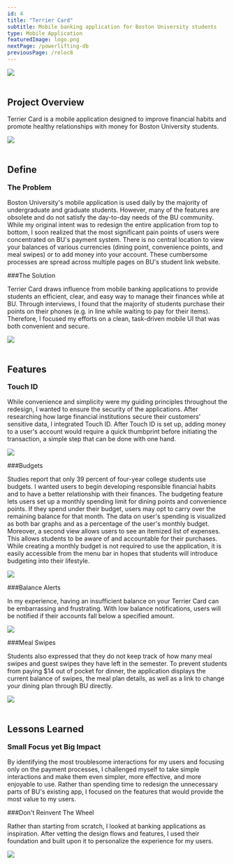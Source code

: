 ```yaml
---
id: 4
title: "Terrier Card"
subtitle: Mobile banking application for Boston University students 
type: Mobile Application
featuredImage: logo.png
nextPage: /powerlifting-db
previousPage: /reloc8
---
```


<style>

    .h2 {
        margin-top: 0;
    }
    
    .doubleHeader {
        margin-top: 0.5rem;
        margin-bottom: 1rem;
    }

    .afterImg {
        margin-top: 3rem
    }

</style>
<img src="./terriercard.png">
<h2 class="h2 afterImg">Project Overview</h2>
<p class="body">Terrier Card is a mobile application designed to improve financial habits and promote healthy relationships with money for Boston University students.</p>

<img src="./login.png">
<h2 class="afterImg">Define</h2>
<h3 class="doubleHeader">The Problem</h3>
<p class="body">Boston University's mobile application is used daily by the majority of undergraduate and graduate students. However, many of the features are obsolete and do not satisfy the day-to-day needs of the BU community. While my original intent was to redesign the entire application from top to bottom, I soon realized that the most significant pain points of users were concentrated on BU's payment system. There is no central location to view your balances of various currencies (dining point, convenience points, and meal swipes) or to add money into your account. These cumbersome processes are spread across multiple pages on BU's student link website.</p>


###The Solution
<p class="body">Terrier Card draws influence from mobile banking applications to provide students an efficient, clear, and easy way to manage their finances while at BU. Through interviews, I found that the majority of students purchase their points on their phones (e.g. in line while waiting to pay for their items). Therefore, I focused my efforts on a clean, task-driven mobile UI that was both convenient and secure.</p>

<img src="./purchase.png">

<h2 class="afterImg">Features</h2>

<h3 class="doubleHeader">Touch ID</h3>

<p class="body">While convenience and simplicity were my guiding principles throughout the redesign, I wanted to ensure the security of the applications. After researching how large financial institutions secure their customers' sensitive data, I integrated Touch ID. After Touch ID is set up, adding money to a user's account would require a quick thumbprint before initiating the transaction, a simple step that can be done with one hand.</p>

<img src="./touchid.png">

###Budgets
<p class="body">Studies report that only 39 percent of four-year college students use budgets. I wanted users to begin developing responsible financial habits and to have a better relationship with their finances. The budgeting feature lets users set up a monthly spending limit for dining points and convenience points. If they spend under their budget, users may opt to carry over the remaining balance for that month. The data on user's spending is visualized as both bar graphs and as a percentage of the user's monthly budget. Moreover, a second view allows users to see an itemized list of expenses. This allows students to be aware of and accountable for their purchases. While creating a monthly budget is not required to use the application, it is easily accessible from the menu bar in hopes that students will introduce budgeting into their lifestyle.</p>

<img src="./budget.png">


###Balance Alerts
<p class="body">In my experience, having an insufficient balance on your Terrier Card can be embarrassing and frustrating. With low balance notifications, users will be notified if their accounts fall below a specified amount.</p> 

<img src="./lowbalance.png">

###Meal Swipes
<p class="body">Students also expressed that they do not keep track of how many meal swipes and guest swipes they have left in the semester. To prevent students from paying $14 out of pocket for dinner, the application displays the current balance of swipes, the meal plan details, as well as a link to change your dining plan through BU directly.</p>
<img src="./dining.png">

<h2 class="afterImg">Lessons Learned</h2>
<h3 class="doubleHeader">Small Focus yet Big Impact</h3>
<p class="body">By identifying the most troublesome interactions for my users and focusing only on the payment processes, I challenged myself to take simple interactions and make them even simpler, more effective, and more enjoyable to use. Rather than spending time to redesign the unnecessary parts of BU's existing app, I focused on the features that would provide the most value to my users.</p>

###Don't Reinvent The Wheel
<p class="body">Rather than starting from scratch, I looked at banking applications as inspiration. After vetting the design flows and features, I used their foundation and built upon it to personalize the experience for my users.</p>

<img src="./report.png">


